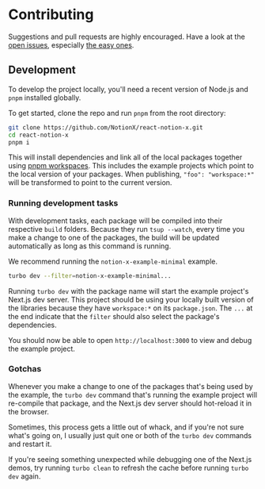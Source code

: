# Contributing

Suggestions and pull requests are highly encouraged. Have a look at the [open issues](https://github.com/NotionX/react-notion-x/issues?q=is%3Aissue+is%3Aopen+label%3A%22help+wanted%22+sort%3Areactions-%2B1-desc), especially [the easy ones](https://github.com/NotionX/react-notion-x/issues?q=is%3Aissue+is%3Aopen+label%3A%22good+first+issue%22+sort%3Areactions-%2B1-desc).

## Development

To develop the project locally, you'll need a recent version of Node.js and `pnpm` installed globally.

To get started, clone the repo and run `pnpm` from the root directory:

```bash
git clone https://github.com/NotionX/react-notion-x.git
cd react-notion-x
pnpm i
```

This will install dependencies and link all of the local packages together using [pnpm workspaces](https://pnpm.io/workspaces). This includes the example projects which point to the local version of your packages. When publishing, `"foo": "workspace:*"` will be transformed to point to the current version.

### Running development tasks
With development tasks, each package will be compiled into their respective `build` folders. Because they run `tsup --watch`, every time you make a change to one of the packages, the build will be updated automatically as long as this command is running.

We recommend running the `notion-x-example-minimal` example.

```bash
turbo dev --filter=notion-x-example-minimal...
```

Running `turbo dev` with the package name will start the example project's Next.js dev server. This project should be using your locally built version of the libraries because they have `workspace:*` on its `package.json`. The `...` at the end indicate that the `filter` should also select the package's dependencies.

You should now be able to open `http://localhost:3000` to view and debug the example project.

### Gotchas

Whenever you make a change to one of the packages that's being used by the example, the `turbo dev` command that's running the example project will re-compile that package, and the Next.js dev server should hot-reload it in the browser.

Sometimes, this process gets a little out of whack, and if you're not sure what's going on, I usually just quit one or both of the `turbo dev` commands and restart it.

If you're seeing something unexpected while debugging one of the Next.js demos, try running `turbo clean` to refresh the cache before running `turbo dev` again.
